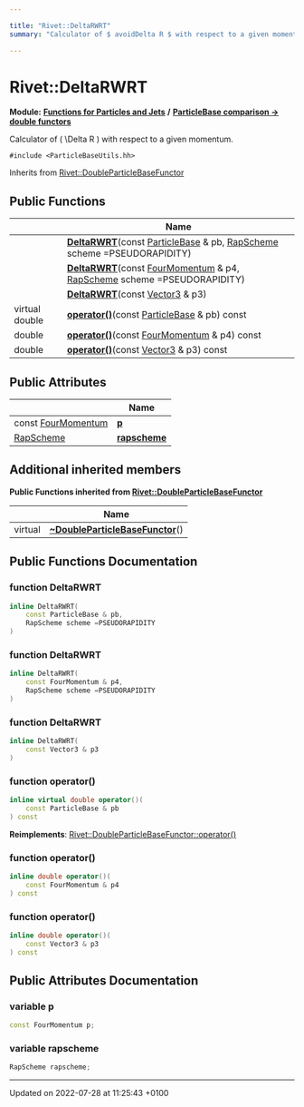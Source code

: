 ```yaml
---

title: "Rivet::DeltaRWRT"
summary: "Calculator of $ avoidDelta R $ with respect to a given momentum. "

---
```


# Rivet::DeltaRWRT

**Module:** **[Functions for Particles and Jets](http://example.org/modules/group__particlebaseutils/)** **/** **[ParticleBase comparison -> double functors](http://example.org/modules/group__particlebaseutils__pb2dbl/)**



Calculator of \( \Delta R \) with respect to a given momentum. 


`#include <ParticleBaseUtils.hh>`

Inherits from [Rivet::DoubleParticleBaseFunctor](http://example.org/classes/structrivet_1_1doubleparticlebasefunctor/)

## Public Functions

|                | Name           |
| -------------- | -------------- |
| | **[DeltaRWRT](http://example.org/modules/group__particlebaseutils/#function-deltarwrt)**(const <a href="http://example.org/classes/classrivet_1_1particlebase/">ParticleBase</a> & pb, <a href="http://example.org/namespaces/namespacerivet/#enum-rapscheme">RapScheme</a> scheme =PSEUDORAPIDITY) |
| | **[DeltaRWRT](http://example.org/modules/group__particlebaseutils/#function-deltarwrt)**(const <a href="http://example.org/classes/classrivet_1_1fourmomentum/">FourMomentum</a> & p4, <a href="http://example.org/namespaces/namespacerivet/#enum-rapscheme">RapScheme</a> scheme =PSEUDORAPIDITY) |
| | **[DeltaRWRT](http://example.org/modules/group__particlebaseutils/#function-deltarwrt)**(const <a href="http://example.org/classes/classrivet_1_1vector3/">Vector3</a> & p3) |
| virtual double | **[operator()](http://example.org/modules/group__particlebaseutils/#function-operator())**(const <a href="http://example.org/classes/classrivet_1_1particlebase/">ParticleBase</a> & pb) const |
| double | **[operator()](http://example.org/modules/group__particlebaseutils/#function-operator())**(const <a href="http://example.org/classes/classrivet_1_1fourmomentum/">FourMomentum</a> & p4) const |
| double | **[operator()](http://example.org/modules/group__particlebaseutils/#function-operator())**(const <a href="http://example.org/classes/classrivet_1_1vector3/">Vector3</a> & p3) const |

## Public Attributes

|                | Name           |
| -------------- | -------------- |
| const <a href="http://example.org/classes/classrivet_1_1fourmomentum/">FourMomentum</a> | **[p](http://example.org/modules/group__particlebaseutils/#variable-p)**  |
| <a href="http://example.org/namespaces/namespacerivet/#enum-rapscheme">RapScheme</a> | **[rapscheme](http://example.org/modules/group__particlebaseutils/#variable-rapscheme)**  |

## Additional inherited members

**Public Functions inherited from [Rivet::DoubleParticleBaseFunctor](http://example.org/classes/structrivet_1_1doubleparticlebasefunctor/)**

|                | Name           |
| -------------- | -------------- |
| virtual | **[~DoubleParticleBaseFunctor](http://example.org/modules/group__particlebaseutils/#function-~doubleparticlebasefunctor)**() |


## Public Functions Documentation

### function DeltaRWRT

```cpp
inline DeltaRWRT(
    const ParticleBase & pb,
    RapScheme scheme =PSEUDORAPIDITY
)
```


### function DeltaRWRT

```cpp
inline DeltaRWRT(
    const FourMomentum & p4,
    RapScheme scheme =PSEUDORAPIDITY
)
```


### function DeltaRWRT

```cpp
inline DeltaRWRT(
    const Vector3 & p3
)
```


### function operator()

```cpp
inline virtual double operator()(
    const ParticleBase & pb
) const
```


**Reimplements**: [Rivet::DoubleParticleBaseFunctor::operator()](http://example.org/modules/group__particlebaseutils/#function-operator())


### function operator()

```cpp
inline double operator()(
    const FourMomentum & p4
) const
```


### function operator()

```cpp
inline double operator()(
    const Vector3 & p3
) const
```


## Public Attributes Documentation

### variable p

```cpp
const FourMomentum p;
```


### variable rapscheme

```cpp
RapScheme rapscheme;
```


-------------------------------

Updated on 2022-07-28 at 11:25:43 +0100